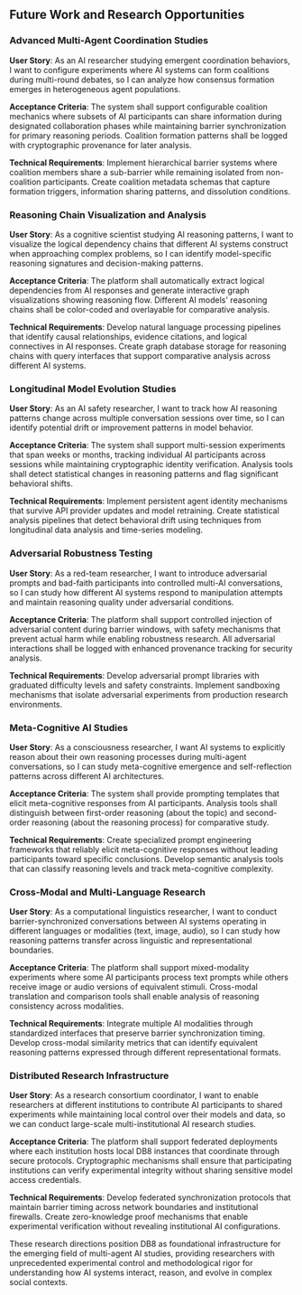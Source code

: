 ## Future Work and Research Opportunities

### Advanced Multi-Agent Coordination Studies

**User Story**: As an AI researcher studying emergent coordination behaviors, I want to configure experiments where AI systems can form coalitions during multi-round debates, so I can analyze how consensus formation emerges in heterogeneous agent populations.

**Acceptance Criteria**: The system shall support configurable coalition mechanics where subsets of AI participants can share information during designated collaboration phases while maintaining barrier synchronization for primary reasoning periods. Coalition formation patterns shall be logged with cryptographic provenance for later analysis.

**Technical Requirements**: Implement hierarchical barrier systems where coalition members share a sub-barrier while remaining isolated from non-coalition participants. Create coalition metadata schemas that capture formation triggers, information sharing patterns, and dissolution conditions.

### Reasoning Chain Visualization and Analysis

**User Story**: As a cognitive scientist studying AI reasoning patterns, I want to visualize the logical dependency chains that different AI systems construct when approaching complex problems, so I can identify model-specific reasoning signatures and decision-making patterns.

**Acceptance Criteria**: The platform shall automatically extract logical dependencies from AI responses and generate interactive graph visualizations showing reasoning flow. Different AI models' reasoning chains shall be color-coded and overlayable for comparative analysis.

**Technical Requirements**: Develop natural language processing pipelines that identify causal relationships, evidence citations, and logical connectives in AI responses. Create graph database storage for reasoning chains with query interfaces that support comparative analysis across different AI systems.

### Longitudinal Model Evolution Studies

**User Story**: As an AI safety researcher, I want to track how AI reasoning patterns change across multiple conversation sessions over time, so I can identify potential drift or improvement patterns in model behavior.

**Acceptance Criteria**: The system shall support multi-session experiments that span weeks or months, tracking individual AI participants across sessions while maintaining cryptographic identity verification. Analysis tools shall detect statistical changes in reasoning patterns and flag significant behavioral shifts.

**Technical Requirements**: Implement persistent agent identity mechanisms that survive API provider updates and model retraining. Create statistical analysis pipelines that detect behavioral drift using techniques from longitudinal data analysis and time-series modeling.

### Adversarial Robustness Testing

**User Story**: As a red-team researcher, I want to introduce adversarial prompts and bad-faith participants into controlled multi-AI conversations, so I can study how different AI systems respond to manipulation attempts and maintain reasoning quality under adversarial conditions.

**Acceptance Criteria**: The platform shall support controlled injection of adversarial content during barrier windows, with safety mechanisms that prevent actual harm while enabling robustness research. All adversarial interactions shall be logged with enhanced provenance tracking for security analysis.

**Technical Requirements**: Develop adversarial prompt libraries with graduated difficulty levels and safety constraints. Implement sandboxing mechanisms that isolate adversarial experiments from production research environments.

### Meta-Cognitive AI Studies

**User Story**: As a consciousness researcher, I want AI systems to explicitly reason about their own reasoning processes during multi-agent conversations, so I can study meta-cognitive emergence and self-reflection patterns across different AI architectures.

**Acceptance Criteria**: The system shall provide prompting templates that elicit meta-cognitive responses from AI participants. Analysis tools shall distinguish between first-order reasoning (about the topic) and second-order reasoning (about the reasoning process) for comparative study.

**Technical Requirements**: Create specialized prompt engineering frameworks that reliably elicit meta-cognitive responses without leading participants toward specific conclusions. Develop semantic analysis tools that can classify reasoning levels and track meta-cognitive complexity.

### Cross-Modal and Multi-Language Research

**User Story**: As a computational linguistics researcher, I want to conduct barrier-synchronized conversations between AI systems operating in different languages or modalities (text, image, audio), so I can study how reasoning patterns transfer across linguistic and representational boundaries.

**Acceptance Criteria**: The platform shall support mixed-modality experiments where some AI participants process text prompts while others receive image or audio versions of equivalent stimuli. Cross-modal translation and comparison tools shall enable analysis of reasoning consistency across modalities.

**Technical Requirements**: Integrate multiple AI modalities through standardized interfaces that preserve barrier synchronization timing. Develop cross-modal similarity metrics that can identify equivalent reasoning patterns expressed through different representational formats.

### Distributed Research Infrastructure

**User Story**: As a research consortium coordinator, I want to enable researchers at different institutions to contribute AI participants to shared experiments while maintaining local control over their models and data, so we can conduct large-scale multi-institutional AI research studies.

**Acceptance Criteria**: The platform shall support federated deployments where each institution hosts local DB8 instances that coordinate through secure protocols. Cryptographic mechanisms shall ensure that participating institutions can verify experimental integrity without sharing sensitive model access credentials.

**Technical Requirements**: Develop federated synchronization protocols that maintain barrier timing across network boundaries and institutional firewalls. Create zero-knowledge proof mechanisms that enable experimental verification without revealing institutional AI configurations.

These research directions position DB8 as foundational infrastructure for the emerging field of multi-agent AI studies, providing researchers with unprecedented experimental control and methodological rigor for understanding how AI systems interact, reason, and evolve in complex social contexts.
